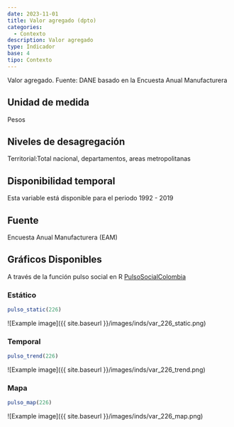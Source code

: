 ```yaml
---
date: 2023-11-01
title: Valor agregado (dpto)
categories:
  - Contexto
description: Valor agregado
type: Indicador
base: 4
tipo: Contexto
--- 
```


Valor agregado.
Fuente: DANE basado en la Encuesta Anual Manufacturera

## Unidad de medida
Pesos

## Niveles de desagregación
Territorial:Total nacional, departamentos, areas metropolitanas

## Disponibilidad temporal
Esta variable está disponible para el periodo 1992 - 2019

## Fuente
Encuesta Anual Manufacturera (EAM)

## Gráficos Disponibles

A través de la función pulso social en R [PulsoSocialColombia](https://github.com/pulsosocialcolombia/PulsoSocialColombia)

### Estático

``` R
pulso_static(226)
```

![Example image]({{ site.baseurl }}/images/inds/var_226_static.png)

### Temporal

``` R
pulso_trend(226)
```

![Example image]({{ site.baseurl }}/images/inds/var_226_trend.png)

### Mapa

``` R
pulso_map(226)
```

![Example image]({{ site.baseurl }}/images/inds/var_226_map.png)